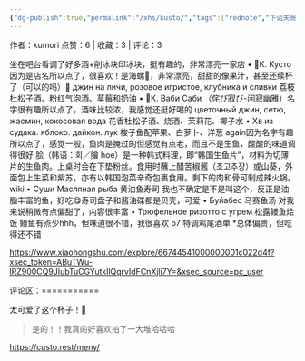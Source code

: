 ```yaml
---
{"dg-publish":true,"permalink":"/xhs/kusto/","tags":["rednote","下诺夫哥罗德"]}
---
```


作者：kumori
点赞：6   |   收藏：3   |   评论：3

坐在吧台看调了好多酒+削冰块印冰块，挺有趣的，非常漂亮一家店
• 🍹К. Кусто 因为是店名所以点了，很喜欢！是海螺🥺，非常漂亮，甜甜的像果汁，甚至还续杯了（可以的吗）🤣
джин на личи, розовое игристое, клубника и сливки 荔枝杜松子酒、粉红气泡酒、草莓和奶油
• 🍹K. Ваби Саби （侘び寂び-闲寂幽雅）名字很有趣所以点了，酒味比较浓，我感觉还挺好喝的
цветочный джин, сетю, жасмин, кокосовая вода 花香杜松子酒、烧酒、茉莉花、椰子水
• Хв из судака. яблоко. дайкон. лук 梭子鱼配苹果、白萝卜、洋葱 again因为名字有趣所以点了，感觉一般，鱼肉是腌过的但感觉有点老，而且不是生鱼，酸酸的味道调得很好
脍（韩语：회／膾 hoe）是一种韩式料理，即“韩国生鱼片”，材料为切薄片的生鱼肉。上桌时会在下垫粉丝。食用时蘸上醋苦椒酱（초고추장）或山葵，外面包上生菜和紫苏，亦有以韩国泡菜辛奇包裹食用。剩下的肉和骨可制成辣火锅。 wiki
• Суши Масляная рыба 黄油鱼寿司 我也不确定是不是叫这个，反正是油脂丰富的鱼，好吃😋寿司盘子和酱油碟都是贝壳，可爱
• Буйабес 马赛鱼汤 对我来说稍微有点偏甜了，内容很丰富
• Трюфельное ризотто с угрем 松露鳗鱼烩饭 鳗鱼有点少hhh，但味道很不错，我很喜欢
p7 特调鸡尾酒单
*总体偏贵，但吃得还不错

https://www.xiaohongshu.com/explore/66744541000000001c022d4f?xsec_token=ABuTWu-lRZ900CQ9JIubTuCGYutkllQqrvIdFCnXjli7Y=&xsec_source=pc_user

评论区：===========

太可爱了这个杯子！🐚

> 是的！！我真的好喜欢拍了一大堆哈哈哈

https://custo.rest/meny/